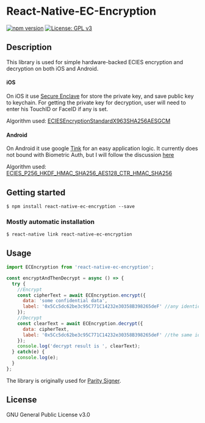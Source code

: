 
# React-Native-EC-Encryption
[![npm version](https://badge.fury.io/js/react-native-ec-encryption.svg)](https://badge.fury.io/js/react-native-ec-encryption)
[![License: GPL v3](https://img.shields.io/badge/License-GPLv3-blue.svg)](https://www.gnu.org/licenses/gpl-3.0)
## Description

This library is used for simple hardware-backed ECIES encryption and decryption on both iOS and Android. 

#### iOS

On iOS it use [Secure Enclave](https://developer.apple.com/documentation/security/certificate_key_and_trust_services/keys/storing_keys_in_the_secure_enclave?language=objc) for store the private key, and save public key to keychain. For getting the private key for decryption, user will need to enter his TouchID or FaceID if any is set.

Algorithm used: [ECIESEncryptionStandardX963SHA256AESGCM](https://developer.apple.com/documentation/security/kseckeyalgorithmeciesencryptionstandardx963sha256aesgcm?language=objc)

#### Android

On Android it use google [Tink](https://github.com/google/tink) for an easy application logic. It currently does not bound with Biometric Auth, but I will follow the discussion [here](https://github.com/google/tink/issues/211#issue-445852940)

Algorithm used: [ECIES_P256_HKDF_HMAC_SHA256_AES128_CTR_HMAC_SHA256](https://google.github.io/tink/javadoc/tink-android/1.0.0/com/google/crypto/tink/hybrid/HybridKeyTemplates.html)

## Getting started

`$ npm install react-native-ec-encryption --save`

### Mostly automatic installation

`$ react-native link react-native-ec-encryption`

## Usage

```javascript
import ECEncryption from 'react-native-ec-encryption';

const encryptAndThenDecrypt = async () => {
  try {
    //Encrypt
    const cipherText = await ECEncryption.encrypt({
      data: 'some confidential data',
      label: '0x5Cc5dc62be3c95C771C14232e30358B398265deF' //any identical string
    });
    //Decrypt
    const clearText = await ECEncryption.decrypt({
      data: cipherText,
      label: '0x5Cc5dc62be3c95C771C14232e30358B398265deF' //the same identical string
    });
    console.log('decrypt result is ', clearText);
  } catch(e) {
    console.log(e);
  }
};
```

The library is originally used for [Parity Signer](https://github.com/paritytech/parity-signer).

## License
GNU General Public License v3.0
